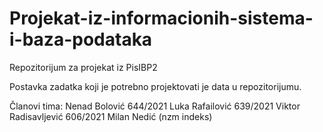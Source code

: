 # Projekat-iz-informacionih-sistema-i-baza-podataka

Repozitorijum za projekat iz PisIBP2

Postavka zadatka koji je potrebno projektovati je data u repozitorijumu.


Članovi tima:
Nenad Bolović 644/2021 
Luka Rafailović 639/2021 
Viktor Radisavljević 606/2021 
Milan Nedić (nzm indeks)
